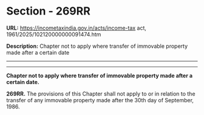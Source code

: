 # Section - 269RR

**URL:** https://incometaxindia.gov.in/acts/income-tax act, 1961/2025/102120000000091474.htm

**Description:** Chapter not to apply where transfer of immovable property made after a certain date

---

****

**Chapter not to apply where transfer of immovable property made after a certain date.**

**269RR.** The provisions of this Chapter shall not apply to or in relation to the transfer of any immovable property made after the 30th day of September, 1986.